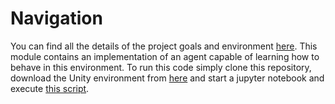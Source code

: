 # Navigation

You can find all the details of the project goals and environment [here](https://github.com/udacity/deep-reinforcement-learning/blob/master/p1_navigation/README.md). 
This module contains an implementation of an agent capable of learning how to behave in this environment.
To run this code simply clone this repository, download the Unity environment from [here](https://github.com/udacity/deep-reinforcement-learning/blob/master/p1_navigation/README.md) 
and start a jupyter notebook and execute [this script](navigation/Navigation.ipynb).